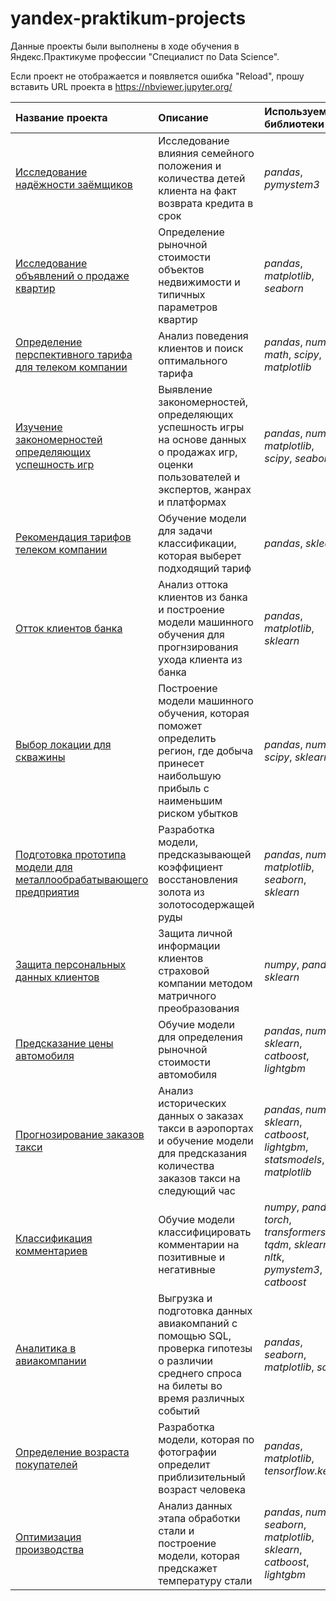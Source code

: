 # yandex-praktikum-projects
Данные проекты были выполнены в ходе обучения в Яндекс.Практикуме профессии "Специалист по Data Science".

Если проект не отображается и появляется ошибка "Reload", прошу вставить URL проекта в https://nbviewer.jupyter.org/ 

| Название проекта          | Описание         | Используемые библиотеки           |
| :------------------------ | :--------------- | :-------------------------------- |
| [Исследование надёжности заёмщиков](https://github.com/NColemann/yandex-praktikum-projects/tree/main/1.%D0%98%D1%81%D1%81%D0%BB%D0%B5%D0%B4%D0%BE%D0%B2%D0%B0%D0%BD%D0%B8%D0%B5_%D0%BD%D0%B0%D0%B4%D1%91%D0%B6%D0%BD%D0%BE%D1%81%D1%82%D0%B8_%D0%B7%D0%B0%D1%91%D0%BC%D1%89%D0%B8%D0%BA%D0%BE%D0%B2) | Исследование влияния семейного положения и количества детей клиента на факт возврата кредита в срок | *pandas*, *pymystem3* |
| [Исследование объявлений о продаже квартир](https://github.com/NColemann/yandex-praktikum-projects/tree/main/2.%D0%98%D1%81%D1%81%D0%BB%D0%B5%D0%B4%D0%BE%D0%B2%D0%B0%D0%BD%D0%B8%D0%B5_%D0%BE%D0%B1%D1%8A%D1%8F%D0%B2%D0%BB%D0%B5%D0%BD%D0%B8%D0%B9_%D0%BE_%D0%BF%D1%80%D0%BE%D0%B4%D0%B0%D0%B6%D0%B5_%D0%BA%D0%B2%D0%B0%D1%80%D1%82%D0%B8%D1%80) | Определение рыночной стоимости объектов недвижимости и типичных параметров квартир | *pandas*, *matplotlib*, *seaborn* |
| [Определение перспективного тарифа для телеком компании](https://github.com/NColemann/yandex-praktikum-projects/tree/main/3.%D0%9E%D0%BF%D1%80%D0%B5%D0%B4%D0%B5%D0%BB%D0%B5%D0%BD%D0%B8%D0%B5_%D0%BF%D0%B5%D1%80%D1%81%D0%BF%D0%B5%D0%BA%D1%82%D0%B8%D0%B2%D0%BD%D0%BE%D0%B3%D0%BE_%D1%82%D0%B0%D1%80%D0%B8%D1%84%D0%B0_%D0%B4%D0%BB%D1%8F_%D1%82%D0%B5%D0%BB%D0%B5%D0%BA%D0%BE%D0%BC_%D0%BA%D0%BE%D0%BC%D0%BF%D0%B0%D0%BD%D0%B8%D0%B8) | Анализ поведения клиентов и поиск оптимального тарифа | *pandas*, *numpy*, *math*, *scipy*, *matplotlib* |
| [Изучение закономерностей определяющих успешность игр](https://github.com/NColemann/yandex-praktikum-projects/tree/main/4.%D0%98%D0%B7%D1%83%D1%87%D0%B5%D0%BD%D0%B8%D0%B5_%D0%B7%D0%B0%D0%BA%D0%BE%D0%BD%D0%BE%D0%BC%D0%B5%D1%80%D0%BD%D0%BE%D1%81%D1%82%D0%B5%D0%B9_%D0%BE%D0%BF%D1%80%D0%B5%D0%B4%D0%B5%D0%BB%D1%8F%D1%8E%D1%89%D0%B8%D1%85_%D1%83%D1%81%D0%BF%D0%B5%D1%88%D0%BD%D0%BE%D1%81%D1%82%D1%8C_%D0%B8%D0%B3%D1%80) | Выявление закономерностей, определяющих успешность игры на основе данных о продажах игр, оценки пользователей и экспертов, жанрах и платформах | *pandas*, *numpy*, *matplotlib*, *scipy*, *seaborn* |
| [Рекомендация тарифов телеком компании](https://github.com/NColemann/yandex-praktikum-projects/tree/main/5.%D0%A0%D0%B5%D0%BA%D0%BE%D0%BC%D0%B5%D0%BD%D0%B4%D0%B0%D1%86%D0%B8%D1%8F_%D1%82%D0%B0%D1%80%D0%B8%D1%84%D0%BE%D0%B2) | Обучение модели для задачи классификации, которая выберет подходящий тариф | *pandas*, *sklearn* |
| [Отток клиентов банка](https://github.com/NColemann/yandex-praktikum-projects/tree/main/6.%D0%9E%D1%82%D1%82%D0%BE%D0%BA_%D0%BA%D0%BB%D0%B8%D0%B5%D0%BD%D1%82%D0%BE%D0%B2_%D0%B1%D0%B0%D0%BD%D0%BA%D0%B0) | Анализ оттока клиентов из банка и построение модели машинного обучения для прогнзирования ухода клиента из банка | *pandas*, *matplotlib*, *sklearn* | 
| [Выбор локации для скважины](https://github.com/NColemann/yandex-praktikum-projects/tree/main/7.%D0%92%D1%8B%D0%B1%D0%BE%D1%80_%D0%BB%D0%BE%D0%BA%D0%B0%D1%86%D0%B8%D0%B8_%D0%B4%D0%BB%D1%8F_%D1%81%D0%BA%D0%B2%D0%B0%D0%B6%D0%B8%D0%BD%D1%8B) | Построение модели машинного обучения, которая поможет определить регион, где добыча принесет наибольшую прибыль с наименьшим риском убытков | *pandas*, *numpy*, *scipy*, *sklearn* |
| [Подготовка прототипа модели для металлообрабатывающего предприятия](https://github.com/NColemann/yandex-praktikum-projects/tree/main/8.%D0%9F%D0%BE%D0%B4%D0%B3%D0%BE%D1%82%D0%BE%D0%B2%D0%BA%D0%B0_%D0%BF%D1%80%D0%BE%D1%82%D0%BE%D1%82%D0%B8%D0%BF%D0%B0_%D0%BC%D0%BE%D0%B4%D0%B5%D0%BB%D0%B8_%D0%B4%D0%BB%D1%8F_%D0%BC%D0%B5%D1%82%D0%B0%D0%BB%D0%BB%D0%BE%D0%BE%D0%B1%D1%80%D0%B0%D0%B1%D0%B0%D1%82%D1%8B%D0%B2%D0%B0%D1%8E%D1%89%D0%B5%D0%B3%D0%BE_%D0%BF%D1%80%D0%B5%D0%B4%D0%BF%D1%80%D0%B8%D1%8F%D1%82%D0%B8%D1%8F) | Разработка модели, предсказывающей коэффициент восстановления золота из золотосодержащей руды | *pandas*, *numpy*, *matplotlib*, *seaborn*, *sklearn* |
| [Защита персональных данных клиентов](https://github.com/NColemann/yandex-praktikum-projects/tree/main/9.%D0%97%D0%B0%D1%89%D0%B8%D1%82%D0%B0_%D0%BF%D0%B5%D1%80%D1%81%D0%BE%D0%BD%D0%B0%D0%BB%D1%8C%D0%BD%D1%8B%D1%85_%D0%B4%D0%B0%D0%BD%D0%BD%D1%8B%D1%85_%D0%BA%D0%BB%D0%B8%D0%B5%D0%BD%D1%82%D0%BE%D0%B2) | Защита личной информации клиентов страховой компании методом матричного преобразования | *numpy*, *pandas*, *sklearn* |
| [Предсказание цены автомобиля](https://github.com/NColemann/yandex-praktikum-projects/tree/main/10.%D0%9F%D1%80%D0%B5%D0%B4%D1%81%D0%BA%D0%B0%D0%B7%D0%B0%D0%BD%D0%B8%D0%B5_%D1%86%D0%B5%D0%BD%D1%8B_%D0%B0%D0%B2%D1%82%D0%BE%D0%BC%D0%BE%D0%B1%D0%B8%D0%BB%D1%8F) | Обучие модели для определения рыночной стоимости автомобиля | *pandas*, *numpy*, *sklearn*, *catboost*, *lightgbm* |
| [Прогнозирование заказов такси](https://github.com/NColemann/yandex-praktikum-projects/tree/main/11.%D0%9F%D1%80%D0%BE%D0%B3%D0%BD%D0%BE%D0%B7%D0%B8%D1%80%D0%BE%D0%B2%D0%B0%D0%BD%D0%B8%D0%B5_%D0%B7%D0%B0%D0%BA%D0%B0%D0%B7%D0%BE%D0%B2_%D1%82%D0%B0%D0%BA%D1%81%D0%B8) | Анализ исторических данных о заказах такси в аэропортах и обучение модели для предсказания количества заказов такси на следующий час | *pandas*, *numpy*, *sklearn*, *catboost*, *lightgbm*, *statsmodels*, *matplotlib* |
| [Классификация комментариев](https://github.com/NColemann/yandex-praktikum-projects/tree/main/12.%D0%9A%D0%BB%D0%B0%D1%81%D1%81%D0%B8%D1%84%D0%B8%D0%BA%D0%B0%D1%86%D0%B8%D1%8F_%D0%BA%D0%BE%D0%BC%D0%BC%D0%B5%D0%BD%D1%82%D0%B0%D1%80%D0%B8%D0%B5%D0%B2) | Обучие модели классифицировать комментарии на позитивные и негативные | *numpy*, *pandas*, *torch*, *transformers*, *tqdm*, *sklearn*, *nltk*, *pymystem3*, *catboost* |
| [Аналитика в авиакомпании](https://github.com/NColemann/yandex-praktikum-projects/tree/main/13.%D0%90%D0%BD%D0%B0%D0%BB%D0%B8%D1%82%D0%B8%D0%BA%D0%B0_%D0%B2_%D0%B0%D0%B2%D0%B8%D0%B0%D0%BA%D0%BE%D0%BC%D0%BF%D0%B0%D0%BD%D0%B8%D0%B8) | Выгрузка и подготовка данных авиакомпаний с помощью SQL, проверка гипотезы о различии среднего спроса на билеты во время различных событий | *pandas*, *seaborn*, *matplotlib*, *scipy* |
| [Определение возраста покупателей](https://github.com/NColemann/yandex-praktikum-projects/tree/main/14.%D0%9E%D0%BF%D1%80%D0%B5%D0%B4%D0%B5%D0%BB%D0%B5%D0%BD%D0%B8%D0%B5_%D0%B2%D0%BE%D0%B7%D1%80%D0%B0%D1%81%D1%82%D0%B0_%D0%BF%D0%BE%D0%BA%D1%83%D0%BF%D0%B0%D1%82%D0%B5%D0%BB%D0%B5%D0%B9) | Разработка модели, которая по фотографии определит приблизительный возраст человека | *pandas*, *matplotlib*, *tensorflow.keras* |
| [Оптимизация производства](https://github.com/NColemann/yandex-praktikum-projects/tree/main/15.%D0%A4%D0%B8%D0%BD%D0%B0%D0%BB%D1%8C%D0%BD%D1%8B%D0%B9) | Анализ данных этапа обработки стали и построение модели, которая предскажет температуру стали | *pandas*, *numpy*, *seaborn*, *matplotlib*, *sklearn*, *catboost*, *lightgbm* |
